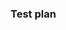 ### Test plan

<!--
  As part of SOC2/GN-104 and SOC2/GN-105 requirements, all pull requests are REQUIRED to
  provide a "test plan". A test plan is a loose explanation of what you have done or
  implemented to test this, as outlined in our Testing principles and guidelines:
  https://docs.sourcegraph.com/dev/background-information/testing_principles
  Write your test plan here after the "Test plan" header.
-->
